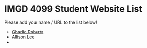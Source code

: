 # IMGD 4099 Student Website List
Please add your name / URL to the list below!

- [Charlie Roberts](http://charlie-roberts.com)
- [Allison Lee](https://github.com/AllisMay20/AllisonLee-IMGD-4099/blob/main/README.md)
- 
